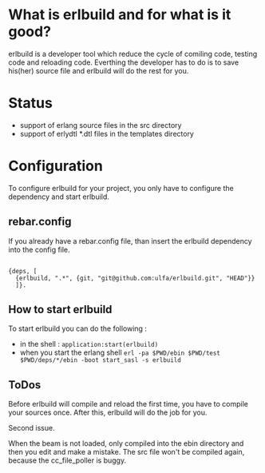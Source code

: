 # What is erlbuild and for what is it good?

erlbuild is a developer tool which reduce the cycle of comiling code, testing code and reloading code.
Everthing the developer has to do is to save his(her) source file and erlbuild will do the rest for you.

# Status

- support of erlang source files in the src directory
- support of erlydtl *.dtl files in the templates directory

# Configuration

To configure erlbuild for your project, you only have to configure the dependency and start erlbuild.

## rebar.config

If you already have a rebar.config file, than insert the erlbuild dependency into the config file.

<code>
{deps, [
  {erlbuild, ".*", {git, "git@github.com:ulfa/erlbuild.git", "HEAD"}}
  ]}.
</code>

## How to start erlbuild

To start erlbuild you can do the following :

- in the shell : <code>application:start(erlbuild)</code>
- when you start the erlang shell <code>erl -pa $PWD/ebin $PWD/test $PWD/deps/*/ebin -boot start_sasl -s erlbuild</code> 

## ToDos

Before erlbuild will compile and reload the first time, you have to compile your sources once. After 
this, erlbuild will do the job for you.

Second issue. 

When the beam is not loaded, only compiled into the ebin directory and then you edit and make a mistake. 
The src file won't be compiled again, because the cc_file_poller is buggy.

